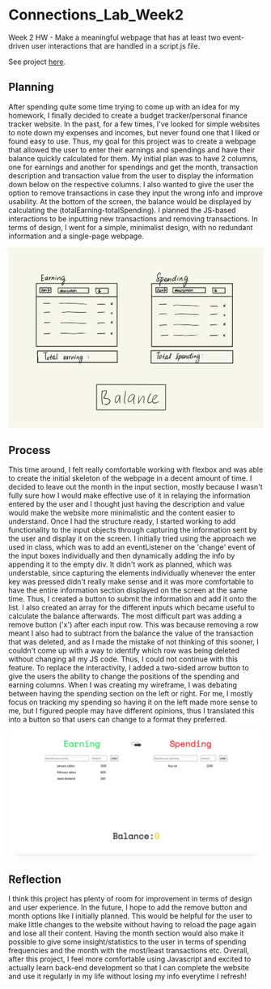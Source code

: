 # Connections_Lab_Week2
Week 2 HW - Make a meaningful webpage that has at least two event-driven user interactions that are handled in a script.js file.

See project [here](https://oyungerela.github.io/Connections_Lab/Week2/).

## Planning

After spending quite some time trying to come up with an idea for my homework, I finally decided to create a budget tracker/personal finance tracker website. In the past, for a few times, I've looked for simple websites to note down my expenses and incomes, but never found one that I liked or found easy to use. Thus, my goal for this project was to create a webpage that allowed the user to enter their earnings and spendings and have their balance quickly calculated for them. My initial plan was to have 2 columns, one for earnings and another for spendings and get the month, transaction description and transaction value from the user to display the information down below on the respective columns. I also wanted to give the user the option to remove transactions in case they input the wrong info and improve usability. At the bottom of the screen, the balance would be displayed by calculating the (totalEarning-totalSpending). I planned the JS-based interactions to be inputting new transactions and removing transactions. In terms of design, I went for a simple, minimalist design, with no redundant information and a single-page webpage. 

![](wireframe.jpg)

## Process
This time around, I felt really comfortable working with flexbox and was able to create the initial skeleton of the webpage in a decent amount of time. I decided to leave out the month in the input section, mostly because I wasn't fully sure how I would make effective use of it in relaying the information entered by the user and I thought just having the description and value would make the website more minimalistic and the content easier to understand. Once I had the structure ready, I started working to add functionality to the input objects through capturing the information sent by the user and display it on the screen. I initially tried using the approach we used in class, which was to add an eventListener on the 'change' event of the input boxes individually and then dynamically adding the info by appending it to the empty div. It didn't work as planned, which was understable, since capturing the elements individually whenever the enter key was pressed didn't really make sense and it was more comfortable to have the entire information section displayed on the screen at the same time. Thus, I created a button to submit the information and add it onto the list. I also created an array for the different inputs which became useful to calculate the balance afterwards. The most difficult part was adding a remove button ('x') after each input row. This was because removing a row meant I also had to subtract from the balance the value of the transaction that was deleted, and as I made the mistake of not thinking of this sooner, I couldn't come up with a way to identify which row was being deleted without changing all my JS code. Thus, I could not continue with this feature. To replace the interactivity, I added a two-sided arrow button to give the users the ability to change the positions of the spending and earning columns. When I was creating my wireframe, I was debating between having the spending section on the left or right. For me, I mostly focus on tracking my spending so having it on the left made more sense to me, but I figured people may have different opinions, thus I translated this into a button so that users can change to a format they preferred. 

![](outcome.png)

## Reflection
I think this project has plenty of room for improvement in terms of design and user experience. In the future, I hope to add the remove button and month options like I initially planned. This would be helpful for the user to make little changes to the website without having to reload the page again and lose all their content. Having the month section would also make it possible to give some insight/statistics to the user in terms of spending frequencies and the month with the most/least transactions etc. Overall, after this project, I feel more comfortable using Javascript and excited to actually learn back-end development so that I can complete the website and use it regularly in my life without losing my info everytime I refresh!
